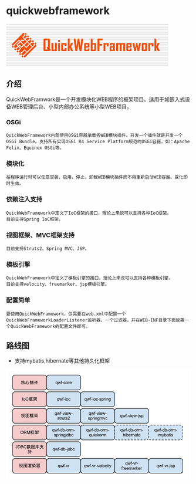 # quickwebframework

![alt tag](https://github.com/aaasoft/quickwebframework/raw/master/resource/logo.png)

## 介绍
QuickWebFramwork是一个开发模块化WEB程序的框架项目。适用于如嵌入式设备WEB管理后台、小型内部办公系统等小型WEB项目。
### OSGi
    QuickWebFramework内部使用OSGi容器承载各WEB模块插件。开发一个插件就是开发一个OSGi Bundle。支持所有实现OSGi R4 Service Platform规范的OSGi容器，如：Apache Felix、Equinox OSGi等。

### 模块化
    在程序运行时可以任意安装，启用，停止，卸载WEB模块插件而不用重新启动WEB容器。变化即时生效。

### 依赖注入支持
    QuickWebFramework中定义了IoC框架的接口，理论上来说可以支持各种IoC框架。
    目前支持Spring IoC框架。

### 视图框架、MVC框架支持
    目前支持Struts2、Spring MVC、JSP。

### 模板引擎
    QuickWebFramework中定义了模板引擎的接口，理论上来说可以支持各种模板引擎。
    目前支持velocity、freemarker、jsp模板引擎。

### 配置简单
    要使用QuickWebFramework，仅需要在web.xml中配置一个QuickWebFrameworkLoaderListener监听器，一个过滤器，并在WEB-INF目录下面放置一个QuickWebFramework的配置文件即可。

## 路线图
 * 支持mybatis,hibernate等其他持久化框架

![alt tag](https://github.com/aaasoft/quickwebframework/raw/master/resource/qwf_loadmap.png)